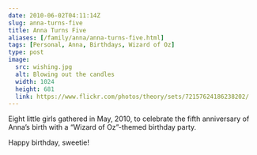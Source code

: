 ```yaml
--- 
date: 2010-06-02T04:11:14Z
slug: anna-turns-five
title: Anna Turns Five
aliases: [/family/anna/anna-turns-five.html]
tags: [Personal, Anna, Birthdays, Wizard of Oz]
type: post
image:
  src: wishing.jpg
  alt: Blowing out the candles
  width: 1024
  height: 681
  link: https://www.flickr.com/photos/theory/sets/72157624186238202/
---
```


Eight little girls gathered in May, 2010, to celebrate the fifth anniversary of
Anna’s birth with a “Wizard of Oz”-themed birthday party.

Happy birthday, sweetie!
